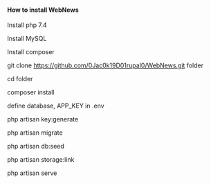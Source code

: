#### How to install WebNews

Install php 7.4

Install MySQL

Install composer

git clone https://github.com/0Jac0k19D01rupal0/WebNews.git folder

cd folder

composer install

define database, APP_KEY in .env

php artisan key:generate

php artisan migrate

php artisan db:seed

php artisan storage:link

php artisan serve


